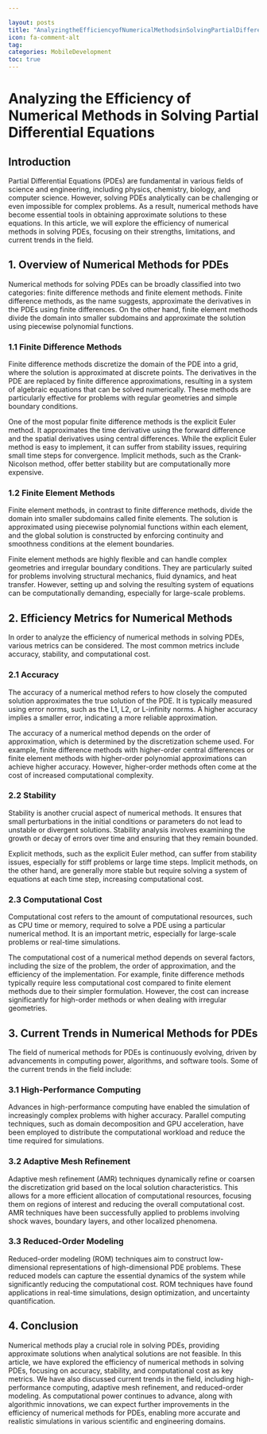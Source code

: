 ```yaml
---

layout: posts
title: "AnalyzingtheEfficiencyofNumericalMethodsinSolvingPartialDifferentialEquations"
icon: fa-comment-alt
tag:      
categories: MobileDevelopment
toc: true
---
```




# Analyzing the Efficiency of Numerical Methods in Solving Partial Differential Equations

## Introduction

Partial Differential Equations (PDEs) are fundamental in various fields of science and engineering, including physics, chemistry, biology, and computer science. However, solving PDEs analytically can be challenging or even impossible for complex problems. As a result, numerical methods have become essential tools in obtaining approximate solutions to these equations. In this article, we will explore the efficiency of numerical methods in solving PDEs, focusing on their strengths, limitations, and current trends in the field.

## 1. Overview of Numerical Methods for PDEs

Numerical methods for solving PDEs can be broadly classified into two categories: finite difference methods and finite element methods. Finite difference methods, as the name suggests, approximate the derivatives in the PDEs using finite differences. On the other hand, finite element methods divide the domain into smaller subdomains and approximate the solution using piecewise polynomial functions.

### 1.1 Finite Difference Methods

Finite difference methods discretize the domain of the PDE into a grid, where the solution is approximated at discrete points. The derivatives in the PDE are replaced by finite difference approximations, resulting in a system of algebraic equations that can be solved numerically. These methods are particularly effective for problems with regular geometries and simple boundary conditions.

One of the most popular finite difference methods is the explicit Euler method. It approximates the time derivative using the forward difference and the spatial derivatives using central differences. While the explicit Euler method is easy to implement, it can suffer from stability issues, requiring small time steps for convergence. Implicit methods, such as the Crank-Nicolson method, offer better stability but are computationally more expensive.

### 1.2 Finite Element Methods

Finite element methods, in contrast to finite difference methods, divide the domain into smaller subdomains called finite elements. The solution is approximated using piecewise polynomial functions within each element, and the global solution is constructed by enforcing continuity and smoothness conditions at the element boundaries.

Finite element methods are highly flexible and can handle complex geometries and irregular boundary conditions. They are particularly suited for problems involving structural mechanics, fluid dynamics, and heat transfer. However, setting up and solving the resulting system of equations can be computationally demanding, especially for large-scale problems.

## 2. Efficiency Metrics for Numerical Methods

In order to analyze the efficiency of numerical methods in solving PDEs, various metrics can be considered. The most common metrics include accuracy, stability, and computational cost.

### 2.1 Accuracy

The accuracy of a numerical method refers to how closely the computed solution approximates the true solution of the PDE. It is typically measured using error norms, such as the L1, L2, or L-infinity norms. A higher accuracy implies a smaller error, indicating a more reliable approximation.

The accuracy of a numerical method depends on the order of approximation, which is determined by the discretization scheme used. For example, finite difference methods with higher-order central differences or finite element methods with higher-order polynomial approximations can achieve higher accuracy. However, higher-order methods often come at the cost of increased computational complexity.

### 2.2 Stability

Stability is another crucial aspect of numerical methods. It ensures that small perturbations in the initial conditions or parameters do not lead to unstable or divergent solutions. Stability analysis involves examining the growth or decay of errors over time and ensuring that they remain bounded.

Explicit methods, such as the explicit Euler method, can suffer from stability issues, especially for stiff problems or large time steps. Implicit methods, on the other hand, are generally more stable but require solving a system of equations at each time step, increasing computational cost.

### 2.3 Computational Cost

Computational cost refers to the amount of computational resources, such as CPU time or memory, required to solve a PDE using a particular numerical method. It is an important metric, especially for large-scale problems or real-time simulations.

The computational cost of a numerical method depends on several factors, including the size of the problem, the order of approximation, and the efficiency of the implementation. For example, finite difference methods typically require less computational cost compared to finite element methods due to their simpler formulation. However, the cost can increase significantly for high-order methods or when dealing with irregular geometries.

## 3. Current Trends in Numerical Methods for PDEs

The field of numerical methods for PDEs is continuously evolving, driven by advancements in computing power, algorithms, and software tools. Some of the current trends in the field include:

### 3.1 High-Performance Computing

Advances in high-performance computing have enabled the simulation of increasingly complex problems with higher accuracy. Parallel computing techniques, such as domain decomposition and GPU acceleration, have been employed to distribute the computational workload and reduce the time required for simulations.

### 3.2 Adaptive Mesh Refinement

Adaptive mesh refinement (AMR) techniques dynamically refine or coarsen the discretization grid based on the local solution characteristics. This allows for a more efficient allocation of computational resources, focusing them on regions of interest and reducing the overall computational cost. AMR techniques have been successfully applied to problems involving shock waves, boundary layers, and other localized phenomena.

### 3.3 Reduced-Order Modeling

Reduced-order modeling (ROM) techniques aim to construct low-dimensional representations of high-dimensional PDE problems. These reduced models can capture the essential dynamics of the system while significantly reducing the computational cost. ROM techniques have found applications in real-time simulations, design optimization, and uncertainty quantification.

## 4. Conclusion

Numerical methods play a crucial role in solving PDEs, providing approximate solutions when analytical solutions are not feasible. In this article, we have explored the efficiency of numerical methods in solving PDEs, focusing on accuracy, stability, and computational cost as key metrics. We have also discussed current trends in the field, including high-performance computing, adaptive mesh refinement, and reduced-order modeling. As computational power continues to advance, along with algorithmic innovations, we can expect further improvements in the efficiency of numerical methods for PDEs, enabling more accurate and realistic simulations in various scientific and engineering domains.